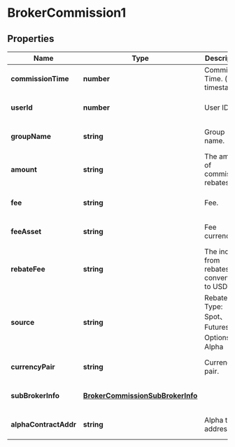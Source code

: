 # BrokerCommission1

## Properties

Name | Type | Description | Notes
------------ | ------------- | ------------- | -------------
**commissionTime** | **number** | Commission Time. (unix timestamp). | [optional] [default to undefined]
**userId** | **number** | User ID. | [optional] [default to undefined]
**groupName** | **string** | Group name. | [optional] [default to undefined]
**amount** | **string** | The amount of commission rebates. | [optional] [default to undefined]
**fee** | **string** | Fee. | [optional] [default to undefined]
**feeAsset** | **string** | Fee currency. | [optional] [default to undefined]
**rebateFee** | **string** | The income from rebates, converted to USDT. | [optional] [default to undefined]
**source** | **string** | Rebate Type: Spot、Futures、Options.、Alpha | [optional] [default to undefined]
**currencyPair** | **string** | Currency pair. | [optional] [default to undefined]
**subBrokerInfo** | [**BrokerCommissionSubBrokerInfo**](BrokerCommissionSubBrokerInfo.md) |  | [optional] [default to undefined]
**alphaContractAddr** | **string** | Alpha token address | [optional] [default to undefined]

